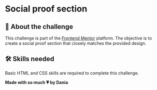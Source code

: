 # Social proof section

## 📝 About the challenge

This challenge is part of the [Frontend Mentor](https://www.frontendmentor.io/) platform. The objective is to create a social proof section that closely matches the provided design.

## 🛠️ Skills needed

Basic HTML and CSS skills are required to complete this challenge.

**Made with so much 💗 by Dania** 
